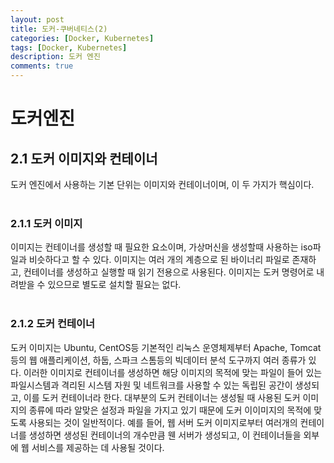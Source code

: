 ```yaml
---
layout: post
title: 도커-쿠버네티스(2)
categories: [Docker, Kubernetes]
tags: [Docker, Kubernetes]
description: 도커 엔진
comments: true
---
```


# **도커엔진**
## 2.1 도커 이미지와 컨테이너
도커 엔진에서 사용하는 기본 단위는 이미지와 컨테이너이며, 이 두 가지가 핵심이다.  
<br>
### 2.1.1 도커 이미지  
이미지는 컨테이너를 생성할 때 필요한 요소이며, 가상머신을 생성할때 사용하는 iso파일과 비슷하다고 할 수 있다. 이미지는 여러 개의 계층으로 된 바이너리 파일로 존재하고, 컨테이너를 생성하고 실행할 때 읽기 전용으로 사용된다. 이미지는 도커 명령어로 내려받을 수 있으므로 별도로 설치할 필요는 없다.  
<br>
### 2.1.2 도커 컨테이너
도커 이미지는 Ubuntu, CentOS등 기본적인 리눅스 운영체제부터 Apache, Tomcat 등의 웹 애플리케이션, 하둡, 스파크 스톰등의 빅데이터 분석 도구까지 여러 종류가 있다. 이러한 이미지로 컨테이너를 생성하면 해당 이미지의 목적에 맞는 파일이 들어 있는 파일시스템과 격리된 시스템 자원 및 네트워크를 사용할 수 있는 독립된 공간이 생성되고, 이를 도커 컨테이너라 한다. 대부분의 도커 컨테이너는 생성될 때 사용된 도커 이미지의 종류에 따라 알맞은 설정과 파일을 가지고 있기 때문에 도커 이이미지의 목적에 맞도록 사용되는 것이 일반적이다. 예를 들어, 웹 서버 도커 이미지로부터 여러개의 컨테이너를 생성하면 생성된 컨테이너의 개수만큼 웬 서버가 생성되고, 이 컨테이너들을 외부에 웹 서비스를 제공하는 데 사용될 것이다.
